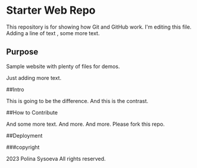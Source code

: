 # Starter Web Repo

This repository is for showing how Git and GitHub work.
I'm editing this file. Adding a line of text , some more text.

## Purpose

Sample website with plenty of files for demos.

Just adding more text.

##Intro

This is going to be the difference. And this is the contrast.


##How to Contribute

And some more text. And more. And more.
Please fork this repo.



##Deployment

###copyright

2023 Polina Sysoeva All rights reserved.